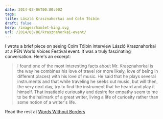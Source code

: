 ```yaml
---
date: 2014-05-06T00:00:00Z
tags: 
title: László Krasznahorkai and Colm Tóibín 
draft: false
hero: /images/hamlet-king.svg
url: /2014/05/06/krasznahorkai-event/
---
```


I wrote a brief piece on seeing Colm Tóibín interview László Krasznahorkai at a PEN World Voices Festival event. It was a truly fascinating conversation. Here's an excerpt:

>I found one of the most interesting facts about Mr. Krasznahorkai is the way he combines his love of travel (or more likely, love of being in different places) with his love of music. He said that he plays several instruments and that while traveling he seeks out music, but will then, the very next day, try to find the instrument that he heard and play it himself. That insatiable curiousity and desire for empathy seem to me to be the hallmark of a great writer, living a life of curiosity rather than some notion of a writer's life.

Read the rest at [Words Without Borders](http://wordswithoutborders.org/dispatches/article/pen-world-voices-master-class-laszlo-krasznahorkai-and-colm-toibin#ixzz30zHq01oI)
